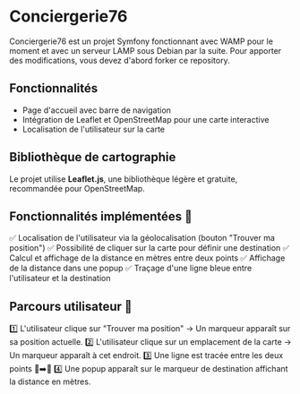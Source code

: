 # Conciergerie76

Conciergerie76 est un projet Symfony fonctionnant avec WAMP pour le moment et avec un serveur LAMP sous Debian par la suite.
Pour apporter des modifications, vous devez d'abord forker ce repository.


## Fonctionnalités
- Page d'accueil avec barre de navigation
- Intégration de Leaflet et OpenStreetMap pour une carte interactive
- Localisation de l'utilisateur sur la carte



## Bibliothèque de cartographie
Le projet utilise **Leaflet.js**, une bibliothèque légère et gratuite, recommandée pour OpenStreetMap.

## Fonctionnalités implémentées 🎯
✅ Localisation de l'utilisateur via la géolocalisation (bouton "Trouver ma position")
✅ Possibilité de cliquer sur la carte pour définir une destination
✅ Calcul et affichage de la distance en mètres entre deux points
✅ Affichage de la distance dans une popup
✅ Traçage d'une ligne bleue entre l'utilisateur et la destination

## Parcours utilisateur 🎨
1️⃣ L'utilisateur clique sur "Trouver ma position" → Un marqueur apparaît sur sa position actuelle.
2️⃣ L'utilisateur clique sur un emplacement de la carte → Un marqueur apparaît à cet endroit.
3️⃣ Une ligne est tracée entre les deux points 📍➡️📍
4️⃣ Une popup apparaît sur le marqueur de destination affichant la distance en mètres.


